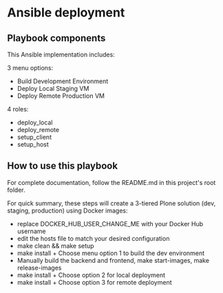 # Ansible deployment

## Playbook components
This Ansible implementation includes:

3 menu options:
* Build Development Environment
* Deploy Local Staging VM
* Deploy Remote Production VM

4 roles:
* deploy_local
* deploy_remote
* setup_client
* setup_host

## How to use this playbook
For complete documentation, follow the README.md in this project's root folder.

For quick summary, these steps will create a 3-tiered Plone solution (dev, staging, production) using Docker images:
* replace DOCKER_HUB_USER_CHANGE_ME with your Docker Hub username
* edit the hosts file to match your desired configuration
* make clean && make setup
* make install + Choose menu option 1 to build the dev environment
* Manually build the backend and frontend, make start-images, make release-images
* make install + Choose option 2 for local deployment
* make install + Choose option 3 for remote deployment
